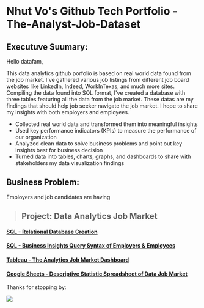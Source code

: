 # Nhut Vo's Github Tech Portfolio - The-Analyst-Job-Dataset  

## **Executuve Suumary:**

Hello datafam,

This data analytics github porfolio is based on real world data found from the job market. I've gathered various job listings from different job board websites like LinkedIn, Indeed, WorkInTexas, and much more sites. Compiling the data found into SQL format, I've created a database with three tables featuring all the data from the job market. These datas are my findings that should help job seeker navigate the job market. I hope to share my insights with both employers and employees. 

* Collected real world data and transformed them into meaningful insights
* Used key performance indicators (KPIs) to measure the performance of our organization
* Analyzed clean data to solve business problems and point out key insights best for business decision
* Turned data into tables, charts, graphs, and dashboards to share with stakeholders my data visualization findings

## **Business Problem:**

Employers and job candidates are having  

>## **Project: Data Analytics Job Market**

#### [SQL - Relational Database Creation](https://github.com/vovo007/SQL-Analytics-Job-Market-Dataset/blob/main/Create_Database%26Table)

#### [SQL - Business Insights Query Syntax of Employers & Employees](https://github.com/vovo007/SQL-Analytics-Job-Market-Dataset/blob/main/Query_Challenger)

#### [Tableau - The Analytics Job Market Dashboard](https://public.tableau.com/app/profile/nhut.vo4927/viz/RealAnalytics_17510476448520/USAAnalyticsJobMarket)

#### [Google Sheets - Descriptive Statistic Spreadsheet of Data Job Market](https://docs.google.com/spreadsheets/d/1aMNPwsyd4bShYQ5i-sCUdZC9Ooc08vARtZB10GSquRE/edit?usp=sharing)

Thanks for stopping by:

![](images/tux.png)
